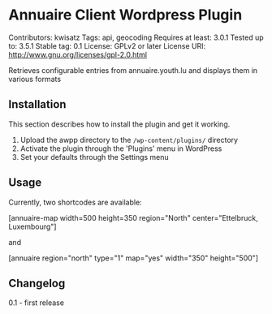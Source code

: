 Annuaire Client Wordpress Plugin
================================
Contributors: kwisatz
Tags: api, geocoding
Requires at least: 3.0.1
Tested up to: 3.5.1
Stable tag: 0.1
License: GPLv2 or later
License URI: http://www.gnu.org/licenses/gpl-2.0.html

Retrieves configurable entries from annuaire.youth.lu and displays them in various formats

Installation
------------

This section describes how to install the plugin and get it working.

1. Upload the awpp directory to the `/wp-content/plugins/` directory
1. Activate the plugin through the 'Plugins' menu in WordPress
1. Set your defaults through the Settings menu

Usage
-----
Currently, two shortcodes are available:

[annuaire-map width=500 height=350 region="North" center="Ettelbruck, Luxembourg"]

and

[annuaire region="north" type="1" map="yes" width="350" height="500"]

Changelog
---------
0.1 - first release